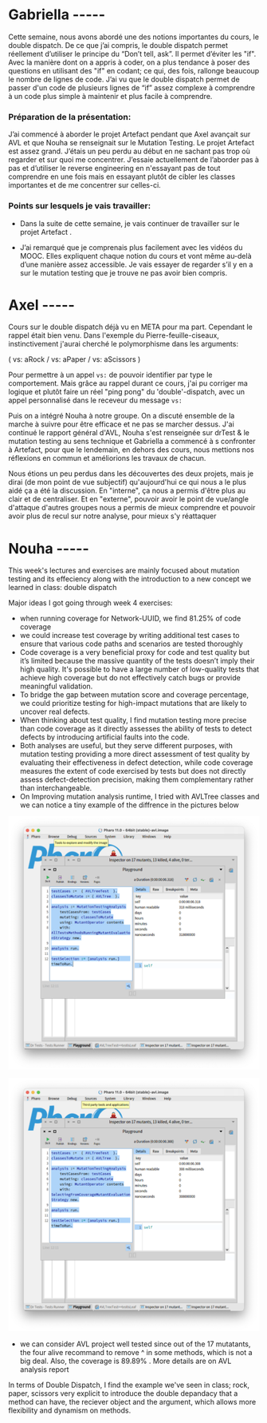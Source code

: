 # Gabriella -----

Cette semaine, nous avons abordé une des notions importantes du cours, le double dispatch.
De ce que j’ai compris, le double dispatch permet réellement d’utiliser le principe du “Don’t tell, ask”. Il permet d’éviter les "if". Avec la manière dont on a appris à coder, on a plus tendance à poser des questions en utilisant des "if" en codant; ce qui, des fois, rallonge beaucoup le nombre de lignes de code.
J’ai vu que le double dispatch permet de passer d'un code de plusieurs lignes de “if” assez complexe à comprendre à un code plus simple à maintenir et plus facile à comprendre.

### Préparation de la présentation:
J’ai commencé à aborder le projet Artefact pendant que Axel avançait sur AVL et que Nouha se renseignait sur le Mutation Testing.
Le projet Artefact est assez grand. J’étais un peu perdu au début en ne sachant pas trop où regarder et sur quoi me concentrer. J’essaie actuellement de l’aborder pas à pas et d’utiliser le reverse engineering en n'essayant pas de tout comprendre en une fois mais en essayant plutôt de cibler les classes importantes et de me concentrer sur celles-ci.


### Points sur lesquels je vais travailler:
* Dans la suite de cette semaine, je vais continuer de travailler sur le projet Artefact .

* J’ai remarqué que je comprenais plus facilement avec les vidéos du MOOC. Elles expliquent chaque notion du cours et vont même au-delà d’une manière assez accessible. Je vais essayer de regarder s’il y en a sur le mutation testing que je trouve ne pas avoir bien compris.


# Axel -----

  Cours sur le double dispatch déjà vu en META pour ma part. Cependant le rappel était bien venu. Dans l'exemple du Pierre-feuille-ciseaux, instinctivement j'aurai cherché le polymorphisme dans les arguments:



( vs: aRock / vs: aPaper / vs: aScissors )



Pour permettre à un appel `vs:` de pouvoir identifier par type le comportement. Mais grâce au rappel durant ce cours, j'ai pu corriger ma logique et plutôt faire un réel "ping pong" du 'double'-dispatch, avec un appel personnalisé dans le receveur du message `vs:`



Puis on a intégré Nouha à notre groupe. On a discuté ensemble de la marche à suivre pour être efficace et ne pas se marcher dessus. J'ai continué le rapport général d'AVL, Nouha s'est renseignée sur drTest & le mutation testing au sens technique et Gabriella a commencé à s confronter à Artefact, pour que le lendemain, en dehors des cours, nous mettions nos réflexions en commun et améliorions les travaux de chacun.



Nous étions un peu perdus dans les découvertes des deux projets, mais je dirai (de mon point de vue subjectif) qu'aujourd'hui ce qui nous a le plus aidé ça a été la discussion. En "interne", ça nous a permis d'être plus au clair et de centraliser. Et en "externe", pouvoir avoir le point de vue/angle d'attaque d'autres groupes nous a permis de mieux comprendre et pouvoir avoir plus de recul sur notre analyse, pour mieux s'y réattaquer


# Nouha -----

 This week's lectures and exercises are mainly focused about mutation testing and its effeciency along with the introduction to a new concept  we learned in class: double dispatch

 Major ideas I got going through week 4 exercises:

- when running coverage for Network-UUID, we find 81.25% of code coverage
- we could increase test coverage by writing additional test cases to ensure that various code paths and scenarios are tested thoroughly
- Code coverage is a very beneficial proxy for code and test quality but it’s limited because the massive  quantity of the tests doesn’t imply their high quality. It's possible to have a large number of low-quality tests that achieve high coverage but do not effectively catch bugs or provide meaningful validation.
- To bridge the gap between mutation score and coverage percentage, we could prioritize testing for high-impact mutations that are likely to uncover real defects.
- When thinking about test quality, I find mutation testing more precise than code coverage as it directly assesses the ability of tests to detect defects by introducing artificial faults into the code.
- Both analyses are useful, but they serve different purposes, with mutation testing providing a more direct assessment of test quality by evaluating their effectiveness in defect detection, while code coverage measures the extent of code exercised by tests but does not directly assess defect-detection precision, making them complementary rather than interchangeable.
- On Improving mutation analysis runtime, I tried with AVLTree classes and we can notice a tiny example of the diffrence in the pictures below

![](pictures/AVL%20mutationTest%20all.png)

![](pictures/AVL%20mutationTest%20Selecting.png)


- we can consider AVL project well tested since out of the 17 mutatants, the four alive recommand to remove ^ in some methods, which is not a big deal. Also, the coverage is 89.89% . More details are on AVL analysis report

In terms of Double Dispatch, I find the example we've seen in class; rock, paper, scissors  very explicit to introduce the double depandacy that a method can have, the reciever object and the argument, which allows more flexibility and dynamism on methods.  
